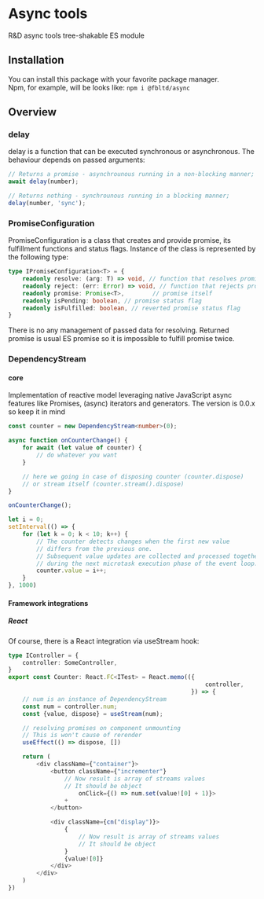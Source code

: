 # Async tools
R&D async tools tree-shakable ES module

## Installation
You can install this package with your favorite package manager.<br/>
Npm, for example, will be looks like:
```npm i @fbltd/async```

## Overview

### delay
delay is a function that can be executed synchronous or asynchronous.
The behaviour depends on passed arguments:
```typescript
// Returns a promise - asynchrounous running in a non-blocking manner;
await delay(number);

// Returns nothing - synchrounous running in a blocking manner;
delay(number, 'sync');
```

### PromiseConfiguration
PromiseConfiguration is a class that creates and provide promise, 
its fulfillment functions and status flags.
Instance of the class is represented by the following type:
```typescript
type IPromiseConfiguration<T> = {
    readonly resolve: (arg: T) => void, // function that resolves promise
    readonly reject: (err: Error) => void, // function that rejects promise
    readonly promise: Promise<T>,        // promise itself
    readonly isPending: boolean, // promise status flag
    readonly isFulfilled: boolean, // reverted promise status flag
} 
```
There is no any management of passed data for resolving.
Returned promise is usual ES promise so it is impossible to fulfill promise twice.

### DependencyStream
#### core
Implementation of reactive model leveraging native JavaScript async features like
Promises, (async) iterators and generators.
The version is 0.0.x so keep it in mind

```typescript
const counter = new DependencyStream<number>(0);

async function onCounterChange() {
    for await (let value of counter) {
        // do whatever you want
    }

    // here we going in case of disposing counter (counter.dispose)
    // or stream itself (counter.stream().dispose)
}

onCounterChange();

let i = 0;
setInterval(() => {
    for (let k = 0; k < 10; k++) {
        // The counter detects changes when the first new value 
        // differs from the previous one. 
        // Subsequent value updates are collected and processed together
        // during the next microtask execution phase of the event loop.
        counter.value = i++;
    }
}, 1000)
```

#### Framework integrations
##### React
Of course, there is a React integration via useStream hook:

```typescript jsx
type IController = {
    controller: SomeController,
}
export const Counter: React.FC<ITest> = React.memo(({
                                                        controller,
                                                    }) => {
    // num is an instance of DependencyStream
    const num = controller.num;
    const {value, dispose} = useStream(num);

    // resolving promises on component unmounting
    // This is won't cause of rerender
    useEffect(() => dispose, [])

    return (
        <div className={"container"}>
            <button className={"incrementer"}
                // Now result is array of streams values
                // It should be object
                    onClick={() => num.set(value![0] + 1)}>
                +
            </button>

            <div className={cn("display")}>
                {
                    // Now result is array of streams values
                    // It should be object                    
                }
                {value![0]}
            </div>
        </div>
    )
})
```